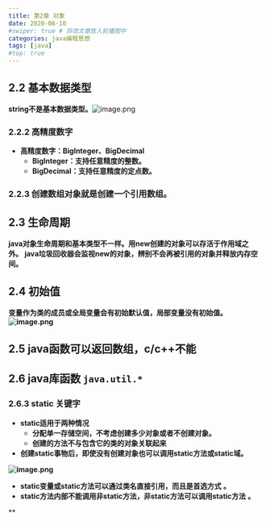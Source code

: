 ```yaml
---
title: 第2章 对象
date: 2020-06-10
#swiper: true # 将改文章放入轮播图中
categories: java编程思想
tags: [java]
#top: true
---
```


## 2.2 基本数据类型
**string不是基本数据类型。**![image.png](https://cdn.nlark.com/yuque/0/2021/png/21769923/1623035617955-09b38f57-74af-41fc-b77f-c1eed0108a24.png#align=left&display=inline&height=375&margin=%5Bobject%20Object%5D&name=image.png&originHeight=750&originWidth=1464&size=353596&status=done&style=none&width=732)
### 2.2.2 高精度数字

- **高精度数字：BigInteger、BigDecimal**
   - **BigInteger：支持任意精度的整数。**
   - **BigDecimal：支持任意精度的定点数。**
### 2.2.3 创建数组对象就是创建一个引用数组。
## 2.3 生命周期
**java对象生命周期和基本类型不一样。用new创建的对象可以存活于作用域之外。**
**java垃圾回收器会监视new的对象，辨别不会再被引用的对象并释放内存空间。**
## 2.4 初始值
**变量作为类的成员或全局变量会有初始默认值，局部变量没有初始值。**
**![image.png](https://cdn.nlark.com/yuque/0/2021/png/21769923/1623047121378-883d8c64-5647-4638-881b-d8f810f42bfd.png#align=left&display=inline&height=303&margin=%5Bobject%20Object%5D&name=image.png&originHeight=606&originWidth=814&size=143850&status=done&style=none&width=407)**
## 2.5 java函数可以返回数组，c/c++不能
## 2.6 java库函数 `java.util.*`
### 2.6.3 static 关键字

- **static适用于两种情况**
   - **分配单一存储空间，不考虑创建多少对象或者不创建对象。**
   - **创建的方法不与包含它的类的对象关联起来**
- **创建static事物后，即使没有创建对象也可以调用static方法或static域。**

**![image.png](https://cdn.nlark.com/yuque/0/2021/png/21769923/1623048101090-70ad2664-3a0b-43da-a079-9c1871587658.png#align=left&display=inline&height=245&margin=%5Bobject%20Object%5D&name=image.png&originHeight=490&originWidth=2324&size=276817&status=done&style=none&width=1162)**

- **static变量或static方法可以通过类名直接引用，而且是首选方式** **。**
- **static方法内部不能调用非static方法，非static方法可以调用static方法** **。**

**
